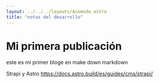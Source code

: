 ```yaml
---
layout: ../../../layouts/Acomodo.astro
title: "notas del desarrollo"
---
```


# Mi primera publicación

este es mi primer bloge en make down
markdown


Strapi y Astro
https://docs.astro.build/es/guides/cms/strapi/
